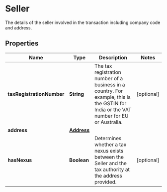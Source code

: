 

# Seller

The details of the seller involved in the transaction including company code and address.

## Properties

| Name | Type | Description | Notes |
|------------ | ------------- | ------------- | -------------|
|**taxRegistrationNumber** | **String** | The tax registration number of a business in a country. For example, this is the GSTIN for India or the VAT number for EU or Australia. |  [optional] |
|**address** | [**Address**](Address.md) |  |  |
|**hasNexus** | **Boolean** | Determines whether a tax nexus exists between the Seller and the tax authority at the address provided. |  [optional] |




